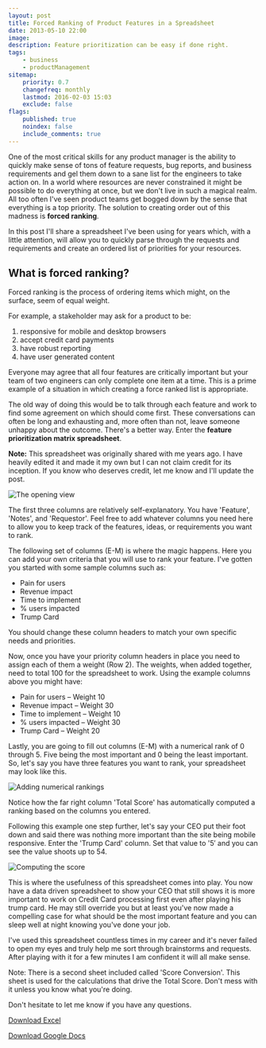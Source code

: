 ```yaml
---
layout: post
title: Forced Ranking of Product Features in a Spreadsheet
date: 2013-05-10 22:00
image:
description: Feature prioritization can be easy if done right.
tags:
    - business
    - productManagement
sitemap:
    priority: 0.7
    changefreq: monthly
    lastmod: 2016-02-03 15:03
    exclude: false
flags:
    published: true
    noindex: false
    include_comments: true
---
```


One of the most critical skills for any product manager is the ability to quickly make sense of tons of feature requests, bug reports, and business requirements and gel them down to a sane list for the engineers to take action on. In a world where resources are never constrained it might be possible to do everything at once, but we don't live in such a magical realm. All too often I've seen product teams get bogged down by the sense that everything is a top priority. The solution to creating order out of this madness is **forced ranking**.

<!--more-->

In this post I'll share a spreadsheet I've been using for years which, with a little attention, will allow you to quickly parse through the requests and requirements and create an ordered list of priorities for your resources.

## What is forced ranking?

Forced ranking is the process of ordering items which might, on the surface, seem of equal weight.

For example, a stakeholder may ask for a product to be:

1. responsive for mobile and desktop browsers
2. accept credit card payments
3. have robust reporting
4. have user generated content

Everyone may agree that all four features are critically important but your team of two engineers can only complete one item at a time. This is a prime example of a situation in which creating a force ranked list is appropriate.

The old way of doing this would be to talk through each feature and work to find some agreement on which should come first. These conversations can often be long and exhausting and, more often than not, leave someone unhappy about the outcome. There's a better way. Enter the **feature prioritization matrix spreadsheet**.

<div class="note"><strong>Note:</strong> This spreadsheet was originally shared with me years ago.  I have heavily edited it and made it my own but I can not claim credit for its inception. If you know who deserves credit, let me know and I'll update the post.</div>

![The opening view](/img/2013-05-10-forced-ranking-product-features-in-a-spreadsheet/1.png)

The first three columns are relatively self-explanatory. You have 'Feature', 'Notes', and 'Requestor'. Feel free to add whatever columns you need here to allow you to keep track of the features, ideas, or requirements you want to rank.

The following set of columns (E-M) is where the magic happens. Here you can add your own criteria that you will use to rank your feature. I've gotten you started with some sample columns such as:

-   Pain for users
-   Revenue impact
-   Time to implement
-   % users impacted
-   Trump Card

You should change these column headers to match your own specific needs and priorities.

Now, once you have your priority column headers in place you need to assign each of them a weight (Row 2). The weights, when added together, need to total 100 for the spreadsheet to work. Using the example columns above you might have:

-   Pain for users – Weight 10
-   Revenue impact – Weight 30
-   Time to implement – Weight 10
-   % users impacted – Weight 30
-   Trump Card – Weight 20

Lastly, you are going to fill out columns (E-M) with a numerical rank of 0 through 5. Five being the most important and 0 being the least important. So, let's say you have three features you want to rank, your spreadsheet may look like this.

![Adding numerical rankings](/img/2013-05-10-forced-ranking-product-features-in-a-spreadsheet/2.png)

Notice how the far right column 'Total Score' has automatically computed a ranking based on the columns you entered.

Following this example one step further, let's say your CEO put their foot down and said there was nothing more important than the site being mobile responsive. Enter the 'Trump Card' column. Set that value to '5′ and you can see the value shoots up to 54.

![Computing the score](/img/2013-05-10-forced-ranking-product-features-in-a-spreadsheet/3.png)

This is where the usefulness of this spreadsheet comes into play. You now have a data driven spreadsheet to show your CEO that still shows it is more important to work on Credit Card processing first even after playing his trump card. He may still override you but at least you've now made a compelling case for what should be the most important feature and you can sleep well at night knowing you've done your job.

I've used this spreadsheet countless times in my career and it's never failed to open my eyes and truly help me sort through brainstorms and requests. After playing with it for a few minutes I am confident it will all make sense.

Note: There is a second sheet included called 'Score Conversion'. This sheet is used for the calculations that drive the Total Score. Don't mess with it unless you know what you're doing.

Don't hesitate to let me know if you have any questions.

<a class="btn btnGreen matrixDownload" href="/assets/downloads/Product-Feature-Prioritization-Matrix.xlsx" data-event-category="download" data-event-action="featureMatrix"><i class="fa fa-download fa-2x pull-left"></i>Download Excel</a>

<a class="btn btnGreen matrixDownload" href="https://drive.google.com/previewtemplate?id=0AjewFQXdkBGVdFNrSjlaOXlmVTc3QzlQVXZVTWkzTmc&mode=public" data-event-category="download" data-event-action="featureMatrix"><i class="fa fa-download fa-2x pull-left"></i>Download Google Docs</a>
